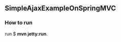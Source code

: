 SimpleAjaxExampleOnSpringMVC
-----------------------------------
### How to run
run $ **mvn jetty:run**. 
